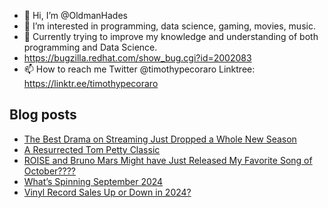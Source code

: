 - 👋 Hi, I’m @OldmanHades
- 👀 I’m interested in programming, data science, gaming, movies, music.
- 🌱 Currently trying to improve my knowledge and understanding of both programming and Data Science.
- https://bugzilla.redhat.com/show_bug.cgi?id=2002083
- 📫 How to reach me Twitter @timothypecoraro
Linktree: https://linktr.ee/timothypecoraro

## Blog posts
<!-- BLOG-POST-LIST:START -->
- [The Best Drama on Streaming Just Dropped a Whole New Season](https://medium.com/@timothypecoraro/the-best-drama-on-streaming-just-dropped-a-whole-new-season-507af9ba2b6a?source=rss-5097f5c9b801------2)
- [A Resurrected Tom Petty Classic](https://medium.com/@timothypecoraro/a-resurrected-tom-petty-classic-e516eb3afd21?source=rss-5097f5c9b801------2)
- [ROISE and Bruno Mars Might have Just Released My Favorite Song of October????](https://medium.com/@timothypecoraro/roise-and-bruno-mars-might-have-just-released-my-favorite-song-of-october-ca2610a1bbeb?source=rss-5097f5c9b801------2)
- [What’s Spinning September 2024](https://medium.com/@timothypecoraro/whats-spinning-september-2024-359b030830d5?source=rss-5097f5c9b801------2)
- [Vinyl Record Sales Up or Down in 2024?](https://medium.com/@timothypecoraro/vinyl-record-sales-up-or-down-in-2024-9a08dc3ee6ec?source=rss-5097f5c9b801------2)
<!-- BLOG-POST-LIST:END -->
